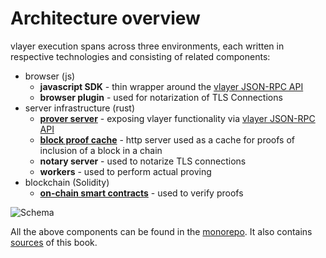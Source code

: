 # Architecture overview

vlayer execution spans across three environments, each written in respective technologies and consisting of related components:
- browser (js)
    - **javascript SDK** - thin wrapper around the [vlayer JSON-RPC API](/appendix/api.md)
    - **browser plugin** - used for notarization of TLS Connections
- server infrastructure (rust)
    - [**prover server**](./prover.md) - exposing vlayer functionality via [vlayer JSON-RPC API](/appendix/api.md)
    - [**block proof cache**](./block_proof.md) - http server used as a cache for proofs of inclusion of a block in a chain
    - **notary server** - used to notarize TLS connections
    - **workers** - used to perform actual proving
- blockchain (Solidity)
    - [**on-chain smart contracts**](./solidity.md) - used to verify proofs

![Schema](/images/architecture/overview.png)

All the above components can be found in the [monorepo](https://github.com/vlayer-xyz/vlayer). It also contains [sources](https://github.com/vlayer-xyz/vlayer/tree/main/book) of this book.
